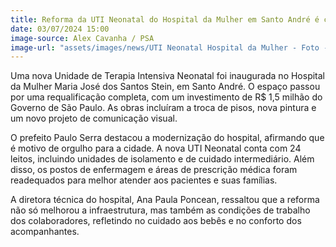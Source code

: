 ```yaml
---
title: Reforma da UTI Neonatal do Hospital da Mulher em Santo André é concluída
date: 03/07/2024 15:00
image-source: Alex Cavanha / PSA
image-url: "assets/images/news/UTI Neonatal Hospital da Mulher - Foto - Alex Cavanha_PSA (1).jpeg"
---
```


Uma nova Unidade de Terapia Intensiva Neonatal foi inaugurada no Hospital da Mulher Maria José dos Santos Stein, em Santo André. O espaço passou por uma requalificação completa, com um investimento de R$ 1,5 milhão do Governo de São Paulo. As obras incluíram a troca de pisos, nova pintura e um novo projeto de comunicação visual.

O prefeito Paulo Serra destacou a modernização do hospital, afirmando que é motivo de orgulho para a cidade. A nova UTI Neonatal conta com 24 leitos, incluindo unidades de isolamento e de cuidado intermediário. Além disso, os postos de enfermagem e áreas de prescrição médica foram readequados para melhor atender aos pacientes e suas famílias.

A diretora técnica do hospital, Ana Paula Poncean, ressaltou que a reforma não só melhorou a infraestrutura, mas também as condições de trabalho dos colaboradores, refletindo no cuidado aos bebês e no conforto dos acompanhantes.